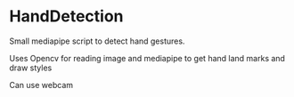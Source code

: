 # HandDetection

Small mediapipe script to detect hand gestures. 

Uses Opencv for reading image and mediapipe to get hand land marks and draw styles

Can use webcam
